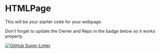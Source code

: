 # HTMLPage

This will be your starter code for your webpage.

Don't forget to update the Owner and Repo in the badge below so it works properly.

[![GitHub Super-Linter](https://github.com/<Airnov>/<html-page-Airnov>/workflows/Lint%20Code%20Base/badge.svg)](https://github.com/marketplace/actions/super-linter)
